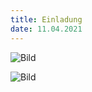 ```yaml
---
title: Einladung
date: 11.04.2021
---
```


![Bild](/images/Einladung_010421.jpg)

![Bild](/images/Einladung_020421.jpg)
